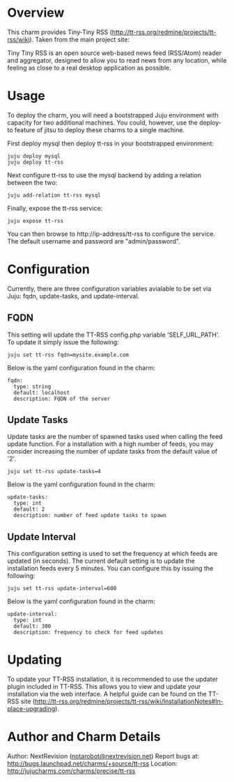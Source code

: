 # Overview

This charm provides Tiny-Tiny RSS (http://tt-rss.org/redmine/projects/tt-rss/wiki). Taken from the main project site:

Tiny Tiny RSS is an open source web-based news feed (RSS/Atom) reader and aggregator, designed to allow you to read news from any location, while feeling as close to a real desktop application as possible.

# Usage

To deploy the charm, you will need a bootstrapped Juju environment with capacity for two additional machines. You could, however, use the deploy-to feature of jitsu to deploy these charms to a single machine.

First deploy mysql then deploy tt-rss in your bootstrapped environment:

    juju deploy mysql
    juju deploy tt-rss

Next configure tt-rss to use the mysql backend by adding a relation between the two:

    juju add-relation tt-rss mysql

Finally, expose the tt-rss service:

    juju expose tt-rss

You can then browse to http://ip-address/tt-rss to configure the service. The default username and password are "admin/password". 

# Configuration

Currently, there are three configuration variables avialable to be set via Juju: fqdn, update-tasks, and update-interval.

## FQDN

This setting will update the TT-RSS config.php variable 'SELF_URL_PATH'. To update it simply issue the following:

    juju set tt-rss fqdn=mysite.example.com

Below is the yaml configuration found in the charm:

    fqdn:
      type: string
      default: localhost
      description: FQDN of the server

## Update Tasks

Update tasks are the number of spawned tasks used when calling the feed update function. For a installation with a high number of feeds, you may consider increasing the number of update tasks from the default value of '2'.

    juju set tt-rss update-tasks=4

Below is the yaml configuration found in the charm:

    update-tasks:
      type: int
      default: 2
      description: number of feed update tasks to spawn

## Update Interval

This configuration setting is used to set the frequency at which feeds are updated (in seconds). The current default setting is to update the installation feeds every 5 minutes. You can configure this by issuing the following:

    juju set tt-rss update-interval=600

Below is the yaml configuration found in the charm:

    update-interval:
      type: int
      default: 300
      description: frequency to check for feed updates

# Updating

To update your TT-RSS installation, it is recommended to use the updater plugin included in TT-RSS. This allows you to view and update your installation via the web interface. A helpful guide can be found on the TT-RSS site (http://tt-rss.org/redmine/projects/tt-rss/wiki/InstallationNotes#In-place-upgrading).

# Author and Charm Details

Author: NextRevision (notarobot@nextrevision.net)
Report bugs at: http://bugs.launchpad.net/charms/+source/tt-rss
Location: http://jujucharms.com/charms/precise/tt-rss

